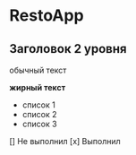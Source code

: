 # RestoApp
## Заголовок 2 уровня

обычный текст

**жирный текст**

* список 1
* список 2
* список 3

[] Не выполнил
[x] Выполнил
